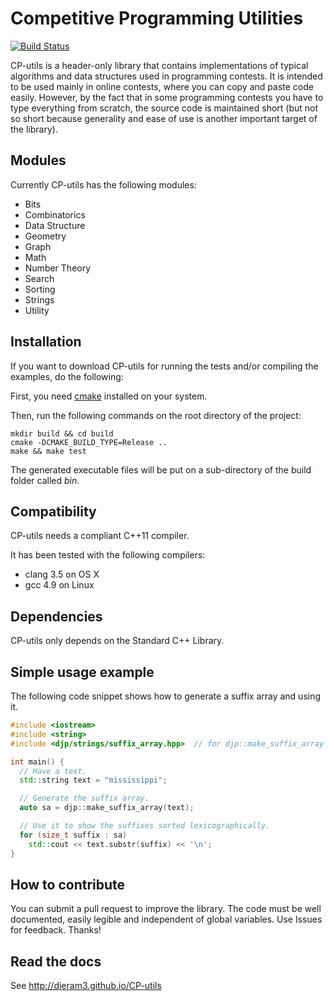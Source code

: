 # Competitive Programming Utilities

[![Build Status](https://travis-ci.org/dieram3/CP-utils.svg?branch=master)](https://travis-ci.org/dieram3/CP-utils)

CP-utils is a header-only library that contains implementations of typical algorithms and data structures used in programming contests. It is intended to be used mainly in online contests, where you can copy and paste code easily. However, by the fact that in some programming contests you have to type everything from scratch, the source code is maintained short (but not so short because generality and ease of use is another important target of the library).

## Modules

Currently CP-utils has the following modules:
- Bits
- Combinatorics
- Data Structure
- Geometry
- Graph
- Math
- Number Theory
- Search
- Sorting
- Strings
- Utility

## Installation

If you want to download CP-utils for running the tests and/or compiling the examples, do the following:

First, you need [cmake](http://www.cmake.org) installed on your system.

Then, run the following commands on the root directory of the project:
```Shell
mkdir build && cd build
cmake -DCMAKE_BUILD_TYPE=Release ..
make && make test
```

The generated executable files will be put on a sub-directory of the build folder called *bin*.

## Compatibility

CP-utils needs a compliant C++11 compiler.

It has been tested with the following compilers:
- clang 3.5 on OS X
- gcc 4.9 on Linux

## Dependencies

CP-utils only depends on the Standard C++ Library.

## Simple usage example

The following code snippet shows how to generate a suffix array and using it.

```C++
#include <iostream>
#include <string>
#include <djp/strings/suffix_array.hpp>  // for djp::make_suffix_array

int main() {
  // Have a text.
  std::string text = "mississippi";

  // Generate the suffix array.
  auto sa = djp::make_suffix_array(text);

  // Use it to show the suffixes sorted lexicographically.
  for (size_t suffix : sa) 
    std::cout << text.substr(suffix) << '\n';
}

```

## How to contribute

You can submit a pull request to improve the library. The code must be well documented, easily legible and independent of global variables. Use Issues for feedback. Thanks!

## Read the docs

See http://dieram3.github.io/CP-utils

